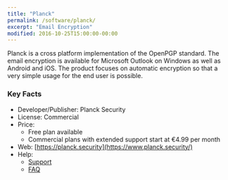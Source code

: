 ```yaml
---
title: "Planck"
permalink: /software/planck/
excerpt: "Email Encryption"
modified: 2016-10-25T15:00:00-00:00
---
```


Planck is a cross platform implementation of the OpenPGP standard. The email encryption is available for Microsoft Outlook on Windows as well as Android and iOS. The product focuses on automatic encryption so that a very simple usage for the end user is possible.

### Key Facts

* Developer/Publisher: Planck Security
* License: Commercial
* Price:
	* Free plan available
	* Commercial plans with extended support start at €4.99 per month
* Web: [https://planck.security](https://www.planck.security/)
* Help:
	* [Support](https://my.support.planck.security/servicedesk/customer/portals)
	* [FAQ](https://www.planck.security/planck/faq)
	

